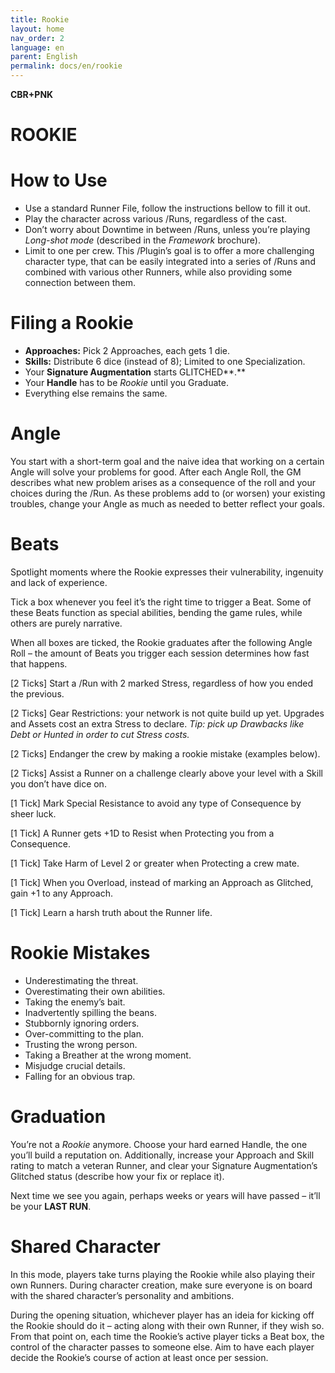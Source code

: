 ```yaml
---
title: Rookie
layout: home
nav_order: 2
language: en
parent: English
permalink: docs/en/rookie
---
```


**CBR+PNK**
# ROOKIE

How to Use
==========

* Use a standard Runner File, follow the instructions bellow to fill it out.
* Play the character across various /Runs, regardless of the cast.
* Don’t worry about Downtime in between /Runs, unless you’re playing *Long-shot mode* (described in the *Framework* brochure).
* Limit to one per crew.
This /Plugin’s goal is to offer a more challenging character type, that can be easily integrated into a series of /Runs and combined with various other Runners, while also providing some connection between them.

Filing a Rookie
===============

* **Approaches:** Pick 2 Approaches, each gets 1 die.
* **Skills:** Distribute 6 dice (instead of 8); Limited to one Specialization.
* Your **Signature Augmentation** starts GLITCHED**.**
* Your **Handle** has to be *Rookie* until you Graduate.
* Everything else remains the same.

Angle
=====

You start with a short-term goal and the naive idea that working on a certain Angle will solve your problems for good. 
After each Angle Roll, the GM describes what new problem arises as a consequence of the roll and your choices during the /Run. As these problems add to (or worsen) your existing troubles, change your Angle as much as needed to better reflect your goals.

Beats
=====

Spotlight moments where the Rookie expresses their vulnerability, ingenuity and lack of experience.

Tick a box whenever you feel it’s the right time to trigger a Beat. Some of these Beats function as special abilities, bending the game rules, while others are purely narrative.

When all boxes are ticked, the Rookie graduates after the following Angle Roll – the amount of Beats you trigger each session determines how fast that happens.

[2 Ticks] Start a /Run with 2 marked Stress, regardless of how you ended the previous.

[2 Ticks] Gear Restrictions: your network is not quite build up yet. Upgrades and Assets cost an extra Stress to declare. *Tip: pick up Drawbacks like Debt or Hunted in order to cut Stress costs.*

[2 Ticks] Endanger the crew by making a rookie mistake (examples below).

[2 Ticks] Assist a Runner on a challenge clearly above your level with a Skill you don’t have dice on.

[1 Tick] Mark Special Resistance to avoid any type of Consequence by sheer luck.

[1 Tick] A Runner gets +1D to Resist when Protecting you from a Consequence.

[1 Tick] Take Harm of Level 2 or greater when Protecting a crew mate.

[1 Tick] When you Overload, instead of marking an Approach as Glitched, gain +1 to any Approach.

[1 Tick] Learn a harsh truth about the Runner life.

Rookie Mistakes
===============

* Underestimating the threat.
* Overestimating their own abilities.
* Taking the enemy’s bait.
* Inadvertently spilling the beans.
* Stubbornly ignoring orders.
* Over-committing to the plan.
* Trusting the wrong person.
* Taking a Breather at the wrong moment.
* Misjudge crucial details.
* Falling for an obvious trap.

Graduation
==========

You’re not a *Rookie* anymore. Choose your hard earned Handle, the one you’ll build a reputation on. Additionally, increase your Approach and Skill rating to match a veteran Runner, and clear your Signature Augmentation’s Glitched status (describe how your fix or replace it).

Next time we see you again, perhaps weeks or years will have passed – it’ll be your **LAST RUN**.

Shared Character
================

In this mode, players take turns playing the Rookie while also playing their own Runners. During character creation, make sure everyone is on board with the shared character’s personality and ambitions.

During the opening situation, whichever player has an ideia for kicking off the Rookie should do it – acting along with their own Runner, if they wish so. From that point on, each time the Rookie’s active player ticks a Beat box, the control of the character passes to someone else. Aim to have each player decide the Rookie’s course of action at least once per session.